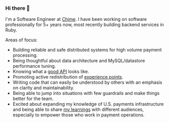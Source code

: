 ### Hi there 👋

<!--
**polina-soshnin/polina-soshnin** is a ✨ _special_ ✨ repository because its `README.md` (this file) appears on your GitHub profile.

Here are some ideas to get you started:

- 🔭 I’m currently working on ...
- 🌱 I’m currently learning ...
- 👯 I’m looking to collaborate on ...
- 🤔 I’m looking for help with ...
- 💬 Ask me about ...
- 📫 How to reach me: ...
- 😄 Pronouns: ...
- ⚡ Fun fact: ...
-->

I'm a Software Engineer at [Chime](https://www.chime.com/careers/). I have been working on software professionally for 5+ years now, most recently building backend services in Ruby.

Areas of focus:

- Building reliable and safe distributed systems for high volume payment processing.
- Being thoughtful about data architecture and MySQL/datastore performance tuning.
- Knowing what a [good API](https://increment.com/apis/) looks like.
- Promoting active redistribution of [experience points](https://deniseyu.io/2020/05/23/habits-of-high-performing-teams.html).
- Writing code that can easily be understood by others with an emphasis on clarity and maintainability.
- Being able to jump into situations with few guardrails and make things better for the team.
- Excited about expanding my knowledge of U.S. payments infrastructure and being able to share [my learnings](https://github.com/polina-soshnin/polina-soshnin/blob/master/payments_resources.md) with different audiences, especially to empower those who work in payment operations.

